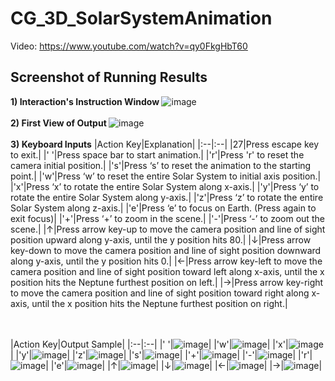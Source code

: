 # CG_3D_SolarSystemAnimation
Video: https://www.youtube.com/watch?v=qy0FkgHbT60

## Screenshot of Running Results
<b>1) Interaction's Instruction Window </b>
![image](https://github.com/xinying100/CG_3D_SolarSystemAnimation-Y3S1/assets/123957735/d64016b6-95dc-4aa7-8b68-3098449f0b01)
<br><br>
<b>2) First View of Output </b>
![image](https://github.com/xinying100/CG_3D_SolarSystemAnimation-Y3S1/assets/123957735/c1a9cf61-9961-4b7a-bb8b-4724f11467c8)
<br><br>
<b>3) Keyboard Inputs</b>
|Action Key|Explanation|
|:--|:--|
|27|Press escape key to exit.|
|' '|Press space bar to start animation.|
|'r'|Press 'r' to reset the camera initial position.|
|'s'|Press ‘s’ to reset the animation to the starting point.|
|'w'|Press ‘w’ to reset the entire Solar System to initial axis position.|
|'x'|Press ‘x’ to rotate the entire Solar System along x-axis.|
|'y'|Press ‘y’ to rotate the entire Solar System along y-axis.|
|'z'|Press ‘z’ to rotate the entire Solar System along z-axis.|
|'e'|Press ‘e’ to focus on Earth. (Press again to exit focus)|
|'+'|Press ‘+’ to zoom in the scene.|
|'-'|Press ‘-’ to zoom out the scene.|
|↑|Press arrow key-up to move the camera position and line of sight position upward along y-axis, until the y position hits 80.|
|↓|Press arrow key-down to move the camera position and line of sight position downward along y-axis, until the y position hits 0.|
|←|Press arrow key-left to move the camera position and line of sight position toward left along x-axis, until the x position hits the Neptune furthest position on left.|
|→|Press arrow key-right to move the camera position and line of sight position toward right along x-axis, until the x position hits the Neptune furthest position on right.|


<br><br>
|Action Key|Output Sample|
|:--|:--|
|' '|![image](https://github.com/xinying100/CG_3D_SolarSystemAnimation-Y3S1/assets/123957735/0617e0c8-5da5-465f-bdf3-883b7eef3770)|
|'w'|![image](https://github.com/xinying100/CG_3D_SolarSystemAnimation-Y3S1/assets/123957735/e725f68c-5309-45fb-abdb-1b96d43395be)|
|'x'|![image](https://github.com/xinying100/CG_3D_SolarSystemAnimation-Y3S1/assets/123957735/ca73a8dd-6b66-4179-b532-abec7f32d2e4)|
|'y'|![image](https://github.com/xinying100/CG_3D_SolarSystemAnimation-Y3S1/assets/123957735/66212ede-3eb2-4dda-af76-851ed6e957cf)|
|'z'|![image](https://github.com/xinying100/CG_3D_SolarSystemAnimation-Y3S1/assets/123957735/842024df-da0f-427c-b471-3351c3f05f4b)|
|'s'|![image](https://github.com/xinying100/CG_3D_SolarSystemAnimation-Y3S1/assets/123957735/52496a08-a61e-4e7c-8d92-f5ce2a7f4801)|
|'+'|![image](https://github.com/xinying100/CG_3D_SolarSystemAnimation-Y3S1/assets/123957735/bd972b6a-4fe8-4ec0-98cf-5ee21ec655dd)|
|'-'|![image](https://github.com/xinying100/CG_3D_SolarSystemAnimation-Y3S1/assets/123957735/08be2042-0748-4eed-8472-cca843c23cbe)|
|'r'|![image](https://github.com/xinying100/CG_3D_SolarSystemAnimation-Y3S1/assets/123957735/12ba6d22-179c-492d-be26-e0f9cc76f877)|
|'e'|![image](https://github.com/xinying100/CG_3D_SolarSystemAnimation-Y3S1/assets/123957735/ef791675-f062-46e0-8573-200bee1e2442)|
|↑|![image](https://github.com/xinying100/CG_3D_SolarSystemAnimation-Y3S1/assets/123957735/cf44ada9-0f98-4d95-b8b9-ce8266c44ae7)|
|↓|![image](https://github.com/xinying100/CG_3D_SolarSystemAnimation-Y3S1/assets/123957735/ce259825-152e-4464-90c1-3bfbb9cc340b)|
|←|![image](https://github.com/xinying100/CG_3D_SolarSystemAnimation-Y3S1/assets/123957735/3a5f956a-fa60-4fcb-b7f8-7f32bb839c9f)|
|→|![image](https://github.com/xinying100/CG_3D_SolarSystemAnimation-Y3S1/assets/123957735/56bc3ec6-e4be-4a39-b24a-437ff16cadc1)|


